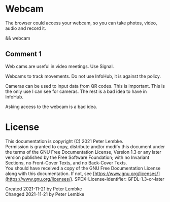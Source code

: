 # Webcam
The browser could access your webcam, so you can take photos, video, audio and record it.

&& webcam

## Comment 1
Web cams are useful in video meetings. Use Signal.

Webcams to track movements. Do not use InfoHub, it is against the policy.

Cameras can be used to input data from QR codes. This is important.
This is the only use I can see for cameras. The rest is a bad idea to have in InfoHub.

Asking access to the webcam is a bad idea.

# License
This documentation is copyright (C) 2021 Peter Lembke.  
Permission is granted to copy, distribute and/or modify this document under the terms of the GNU Free Documentation License, Version 1.3 or any later version published by the Free Software Foundation; with no Invariant Sections, no Front-Cover Texts, and no Back-Cover Texts.  
You should have received a copy of the GNU Free Documentation License along with this documentation. If not, see [https://www.gnu.org/licenses/](https://www.gnu.org/licenses/).  SPDX-License-Identifier: GFDL-1.3-or-later

Created 2021-11-21 by Peter Lembke  
Changed 2021-11-21 by Peter Lembke  
